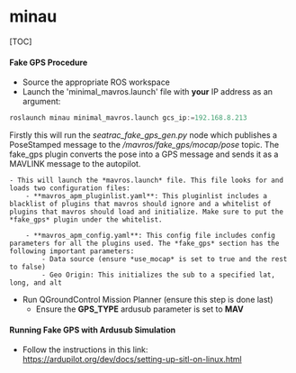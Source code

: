 # minau

[TOC]

#### Fake GPS Procedure
- Source the appropriate ROS workspace
- Launch the 'minimal_mavros.launch' file with **your** IP address as an argument:
```python
roslaunch minau minimal_mavros.launch gcs_ip:=192.168.8.213 
```
Firstly this will run the *seatrac_fake_gps_gen.py* node which publishes a PoseStamped message to the */mavros/fake_gps/mocap/pose* topic. The fake_gps plugin converts the pose into a GPS message and sends it as a MAVLINK message to the autopilot.

	- This will launch the *mavros.launch* file. This file looks for and loads two configuration files:
		- **mavros_apm_pluginlist.yaml**: This pluginlist includes a blacklist of plugins that mavros should ignore and a whitelist of plugins that mavros should load and initialize. Make sure to put the *fake_gps* plugin under the whitelist.
		
		- **mavros_apm_config.yaml**: This config file includes config parameters for all the plugins used. The *fake_gps* section has the following important parameters:
			- Data source (ensure *use_mocap* is set to true and the rest to false)
			- Geo Origin: This initializes the sub to a specified lat, long, and alt

- Run QGroundControl Mission Planner (ensure this step is done last)
	- Ensure the **GPS_TYPE** ardusub parameter is set to **MAV**

#### Running Fake GPS with Ardusub Simulation
- Follow the instructions in this link: https://ardupilot.org/dev/docs/setting-up-sitl-on-linux.html

